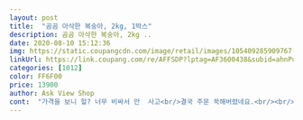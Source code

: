 ```yaml
---
layout: post 
title:  "곰곰 아삭한 복숭아, 2kg, 1박스" 
description: 곰곰 아삭한 복숭아, 2kg ..
date: 2020-08-10 15:12:36 
img: https://static.coupangcdn.com/image/retail/images/105409285909767-c1a7f96c-bf4f-40d1-b7f1-6c565a5383cd.jpg 
linkUrl: https://link.coupang.com/re/AFFSDP?lptag=AF3600438&subid=ahnPublicAsk&pageKey=1800664968&itemId=3063782385&vendorItemId=71051734676&traceid=V0-113-392eaf6a42956982 
categories: [1012] 
color: FF6F00 
price: 13900 
author: Ask View Shop 
cont:  "가격을 보니 헐? 너무 비싸서 안  사고<br/>결국 주문 꾹해버렸네요.<br/><br/>곰곰 제품 많이샀능데 이번에는 진짜 돈 버린 기분이네요<br/>귀찮아서 후기같은거 안쓰는데 너무 화나서 씁니다<br/>그리고 아삭한복숭아라는 말 믿지마세요<br/>꼭 이럴때 더 먹고싶은  마음은 뭘까요?<br/>너무 맛없어서 먹다가 버렸어요<br/>마트에 가니 복숭아 제철이라서 그런지<br/>맛이라도 있으면 되는건데 정말 물맛 그 자체에요<br/>맛있다는 후기는 진짜 맛있어서 적으신거겠죠?<br/>매장 진열이 많이 있더군요.<br/><br/>복숭아 너무 좋아해서 왠만하면 그냥 먹을텐데<br/>복숭아 단단하고 색깔이 너무 이쁘네요<br/>비가 많이 오면 과일이 맛이 없는경우가 많아서<br/>사실분들은 장마기간 지나고 사세요<br/>오자마자 꺼내서 먹었는데 맛있네요<br/>이게 아삭이라규요.<br/>.<br/>?<br/>이렇게 심하게 말랑해도 되는건가요.<br/>.<br/><br/>익은 복숭아가 말랑하니 더 달지 모르겠지만 제 입맛엔 충분히 달고 맛있습니다! 그리고 소량이라 물러지기 전에 맛있을때 다 먹을수 있을것 같아요 복숭아가 먹고싶어질때는 주문해야겠어요ㅋㅋ<br/>장마가 길고 비도 많이와서 조금은 살까? 말까?고민했거든요.<br/><br/>장마기간이라서 안사려다가 후기가 너무 좋아서 믿고샀는데<br/>저는 단단한 복숭아 좋아해서 만족해요.<br/><br/>저는 딱딱이 복숭아가 먹고싶어서 아삭이라고 적혀있는 복숭아샀는데<br/>집에 왔는데<br/>쿠팡에서도 복숭아가 메인화면에 보이더구요<br/>하나도 빠짐없이 다 흉터가있고<br/>한박스에 8개 들어가있고 모두 무르거나 상한것 없이 딴딴한 복숭아 들입니다.<br/> 저는 부드러운 식감보다 뻑뻑하고 아삭하고 단단한식감을 좋아하는 편이라 부드러운 복숭아보다 아삭한 복숭아를 좋아해요<br/>" 
---
```

